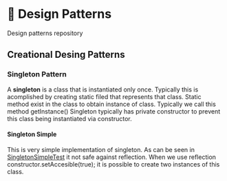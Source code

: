 # 🗿 Design Patterns
Design patterns repository

## Creational Desing Patterns

### Singleton Pattern

A **singleton** is a class that is instantiated only once. 
Typically this is acomplished by creating static filed that represents that class.
Static method exist in the class to obtain instance of class. Typically we call this method getInstance() 
Singleton typically has private constructor to prevent this class being instantiated via constructor. 

#### Singleton Simple 

This is very simple implementation of singleton. As can be seen in [SingletonSimpleTest](../blob/master/src/test/java/com/progresspoint/patterns/creational_patterns/singleton/SingletonSimpleTest.java) 
it not safe against reflection. 
When we use reflection constructor.setAccesible(true);  it is possible to create two instances of this class. 
